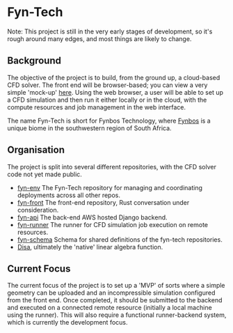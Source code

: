 # Fyn-Tech

Note: This project is still in the very early stages of development, so it's rough around many edges, and most things are likely to change.

## Background

The objective of the project is to build, from the ground up, a cloud-based CFD solver. The front end will be browser-based; you can view a very simple 'mock-up' [here](https://fyn-tech.com/). 
Using the web browser, a user will be able to set up a CFD simulation and then run it either locally or in the cloud, with the compute resources and job management in the web interface.

The name Fyn-Tech is short for Fynbos Technology, where [Fynbos](https://en.wikipedia.org/wiki/Fynbos) is a unique biome in the southwestern region of South Africa.

## Organisation

The project is split into several different repositories, with the CFD solver code not yet made public. 
- [fyn-env](https://github.com/fyn-tech/fyn-env) The Fyn-Tech repository for managing and coordinating deployments across all other repos.
- [fyn-front](https://github.com/fyn-tech/fyn-front) The front-end repository, Rust conversation under consideration.
- [fyn-api](https://github.com/fyn-tech/fyn-api) The back-end AWS hosted Django backend.
- [fyn-runner](https://github.com/fyn-tech/fyn-runner) The runner for CFD simulation job execution on remote resources.
- [fyn-schema](https://github.com/fyn-tech/fyn-schema) Schema for shared definitions of the fyn-tech repositories.
- [Disa](https://github.com/bevanwsjones/Disa), ultimately the 'native' linear algebra function.

## Current Focus

The current focus of the project is to set up a 'MVP' of sorts where a simple geometry can be uploaded and an incompressible simulation configured from the front end.
Once completed, it should be submitted to the backend and executed on a connected remote resource (initially a local machine using the runner). 
This will also require a functional runner-backend system, which is currently the development focus. 
